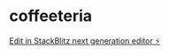 # coffeeteria

[Edit in StackBlitz next generation editor ⚡️](https://stackblitz.com/~/github.com/JadsonMattos/coffeeteria)